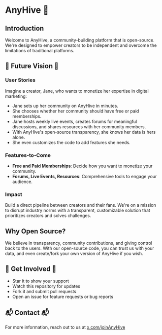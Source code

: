 # AnyHive 🐝

## Introduction

Welcome to AnyHive, a community-building platform that is open-source. We're designed to empower creators to be independent and overcome the limitations of traditional platforms.

## 🌟 Future Vision 🌟

### User Stories

Imagine a creator, Jane, who wants to monetize her expertise in digital marketing:

- Jane sets up her community on AnyHive in minutes.
- She chooses whether her community should have free or paid memberships.
- Jane hosts weekly live events, creates forums for meaningful discussions, and shares resources with her community members.
- With AnyHive's open-source transparency, she knows her data is hers alone.
- She even customizes the code to add features she needs.

### Features-to-Come

- **Free and Paid Memberships**: Decide how you want to monetize your community.
- **Forums, Live Events, Resources**: Comprehensive tools to engage your audience.

### Impact

Build a direct pipeline between creators and their fans. We're on a mission to disrupt industry norms with a transparent, customizable solution that prioritizes creators and solves challenges.

## Why Open Source?

We believe in transparency, community contributions, and giving control back to the users. With our open-source code, you can trust us with your data, and even create/fork your own version of AnyHive if you wish.

## 🤝 Get Involved 🤝

- Star it to show your support
- Watch this repository for updates
- Fork it and submit pull requests
- Open an issue for feature requests or bug reports

## 📬 Contact 📬

For more information, reach out to us at [x.com/joinAnyHive](https://x.com/joinAnyHive)
